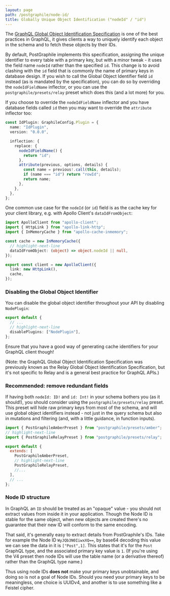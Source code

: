 ```yaml
---
layout: page
path: /postgraphile/node-id/
title: Globally Unique Object Identification ("nodeId" / "id")
---
```


The [GraphQL Global Object Identification
Specification](https://facebook.github.io/relay/graphql/objectidentification.htm)
is one of the best practices in GraphQL, it gives clients a way to uniquely identify each object in the schema
and to fetch these objects by their IDs.

By default, PostGraphile implements this specification, assigning the unique
identifier to every table with a primary key, but with a minor tweak - it uses
the field name `nodeId` rather than the specified `id`. This change is to avoid
clashing with the `id` field that is commonly the name of primary keys in
database design. If you wish to call the Global Object Identifier field `id`
instead (as is mandated by the specification), you can do so by overriding the
`nodeIdFieldName` inflector, or you can use the `postgraphile/presets/relay`
preset which does this (and a lot more) for you.

If you choose to override the `nodeIdFieldName` inflector and you have database
fields called `id` then you may want to override the `attribute` inflector too:

```ts {7-9,12}
const IdPlugin: GraphileConfig.Plugin = {
  name: "IdPlugin",
  version: "0.0.0",

  inflection: {
    replace: {
      nodeIdFieldName() {
        return "id";
      },
      attribute(previous, options, details) {
        const name = previous!.call(this, details);
        if (name === "id") return "rowId";
        return name;
      },
    },
  },
};
```

One common use case for the `nodeId` (or `id`) field is as the cache key for
your client library, e.g. with Apollo Client's `dataIdFromObject`:

```ts
import ApolloClient from "apollo-client";
import { HttpLink } from "apollo-link-http";
import { InMemoryCache } from "apollo-cache-inmemory";

const cache = new InMemoryCache({
  // highlight-next-line
  dataIdFromObject: (object) => object.nodeId || null,
});

export const client = new ApolloClient({
  link: new HttpLink(),
  cache,
});
```

### Disabling the Global Object Identifier

You can disable the global object identifier throughout your API by disabling `NodePlugin`:

```ts title="graphile.config.mjs"
export default {
  // ...
  // highlight-next-line
  disablePlugins: ["NodePlugin"],
};
```

Ensure that you have a good way of generating cache identifiers for your GraphQL
client though!

(Note: the GraphQL Global Object Identification Specification was previously
known as the Relay Global Object Identification Specification, but it's not
specific to Relay and is a general best practice for GraphQL APIs.)

### Recommended: remove redundant fields

If having both `nodeId: ID!` and `id: Int!` in your schema bothers you (as it
should!), you should consider using the `postgraphile/presets/relay` preset.
This preset will hide raw primary keys from most of the schema, and will use
global object identifiers instead - not just in the query schema but also in
mutations and filtering (and, with a little guidance, in function inputs).

```js title="graphile.config.mjs"
import { PostGraphileAmberPreset } from "postgraphile/presets/amber";
// highlight-next-line
import { PostGraphileRelayPreset } from "postgraphile/presets/relay";

export default {
  extends: [
    PostGraphileAmberPreset,
    // highlight-next-line
    PostGraphileRelayPreset,
    //...
  ],
  // ...
};
```

### Node ID structure

In GraphQL an `ID` should be treated as an "opaque" value - you should not
extract values from inside it in your application. Though the Node ID is stable
for the same object, when new objects are created there's no guarantee that
their new ID will conform to the same encoding.

That said, it's generally easy to extract details from PostGraphile's IDs. Take
for example the Node ID `WyJQb3N0IiwxXQ==`, by base64 decoding this value we
can see the data in it is `["Post",1]`. This states that it's for the `Post`
GraphQL type, and the associated primary key value is `1`. (If you're using the
V4 preset then node IDs will use the table name (or a derivative thereof)
rather than the GraphQL type name.)

Thus using node IDs **does not** make your primary keys unobtainable, and doing
so is not a goal of Node IDs. Should you need your primary keys to be
meaningless, one choice is UUIDv4, and another is to use something like a
Feistel cipher.
